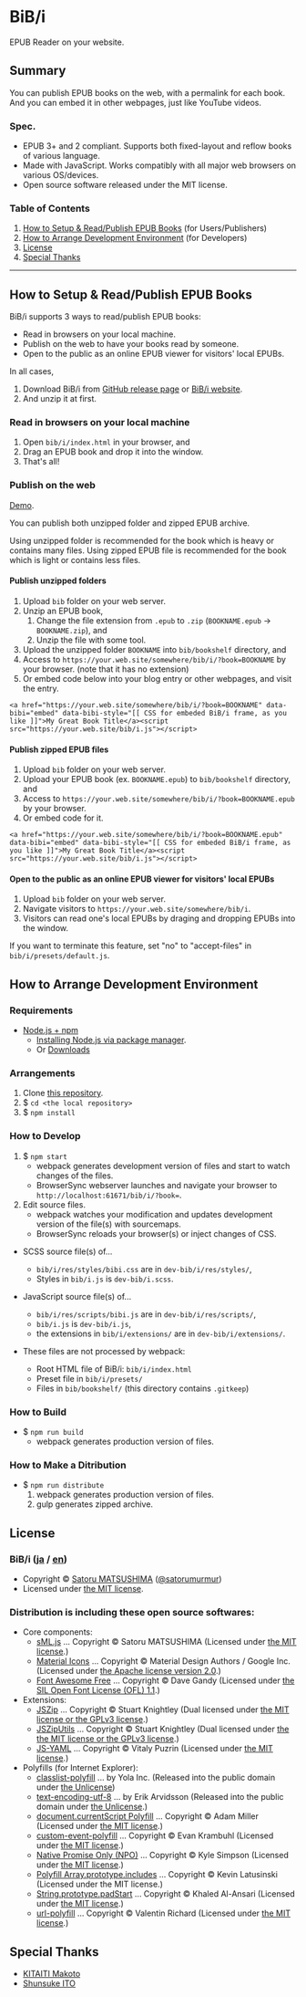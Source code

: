 BiB/i
================================================================================================================================

EPUB Reader on your website.




Summary
--------------------------------------------------------------------------------------------------------------------------------

You can publish EPUB books on the web, with a permalink for each book.
And you can embed it in other webpages, just like YouTube videos.



### Spec.

* EPUB 3+ and 2 compliant. Supports both fixed-layout and reflow books of various language.
* Made with JavaScript. Works compatibly with all major web browsers on various OS/devices.
* Open source software released under the MIT license.



### Table of Contents

1. [How to Setup & Read/Publish EPUB Books](#how-to-setup--readpublish-epub-books) (for Users/Publishers)
2. [How to Arrange Development Environment](#how-to-arrange-development-environment) (for Developers)
3. [License](#license)
4. [Special Thanks](#special-thanks)




--------------------------------------------------------------------------------------------------------------------------------




How to Setup & Read/Publish EPUB Books
--------------------------------------------------------------------------------------------------------------------------------

BiB/i supports 3 ways to read/publish EPUB books:

* Read in browsers on your local machine.
* Publish on the web to have your books read by someone.
* Open to the public as an online EPUB viewer for visitors' local EPUBs.

In all cases,

1. Download BiB/i from [GitHub release page](https://github.com/satorumurmur/bibi/releases) or [BiB/i website](https://bibi.epub.link/#download).
2. And unzip it at first.



### Read in browsers on your local machine 

1. Open `bib/i/index.html` in your browser, and
2. Drag an EPUB book and drop it into the window.
3. That's all!



### Publish on the web

[Demo](https://bibi.epub.link/#demo).

You can publish both unzipped folder and zipped EPUB archive.

Using unzipped folder is recommended for the book which is heavy or contains many files.
Using zipped EPUB file is recommended for the book which is light or contains less files.



#### Publish unzipped folders

1. Upload `bib` folder on your web server.
2. Unzip an EPUB book,
    1. Change the file extension from `.epub` to `.zip` (`BOOKNAME.epub` -> `BOOKNAME.zip`), and
    2. Unzip the file with some tool.
3. Upload the unzipped folder `BOOKNAME` into `bib/bookshelf` directory, and
4. Access to `https://your.web.site/somewhere/bib/i/?book=BOOKNAME` by your browser. (note that it has no extension)
5. Or embed code below into your blog entry or other webpages, and visit the entry.

````
<a href="https://your.web.site/somewhere/bib/i/?book=BOOKNAME" data-bibi="embed" data-bibi-style="[[ CSS for embeded BiB/i frame, as you like ]]">My Great Book Title</a><script src="https://your.web.site/bib/i.js"></script>
````


#### Publish zipped EPUB files

1. Upload `bib` folder on your web server.
2. Upload your EPUB book (ex. `BOOKNAME.epub`) to `bib/bookshelf` directory, and
3. Access to `https://your.web.site/somewhere/bib/i/?book=BOOKNAME.epub` by your browser.
4. Or embed code for it.

````
<a href="https://your.web.site/somewhere/bib/i/?book=BOOKNAME.epub" data-bibi="embed" data-bibi-style="[[ CSS for embeded BiB/i frame, as you like ]]">My Great Book Title</a><script src="https://your.web.site/bib/i.js"></script>
````


#### Open to the public as an online EPUB viewer for visitors' local EPUBs

1. Upload `bib` folder on your web server.
2. Navigate visitors to `https://your.web.site/somewhere/bib/i`.
3. Visitors can read one's local EPUBs by draging and dropping EPUBs into the window.

If you want to terminate this feature, set "no" to "accept-files" in `bib/i/presets/default.js`.



How to Arrange Development Environment
--------------------------------------------------------------------------------------------------------------------------------



### Requirements

* [Node.js + npm](https://nodejs.org/en/)
    - [Installing Node.js via package manager](https://nodejs.org/en/download/package-manager/).
    - Or [Downloads](https://nodejs.org/en/download/)



### Arrangements

1. Clone [this repository](https://github.com/satorumurmur/bibi/). 
2. $ `cd <the local repository>`
3. $ `npm install`



### How to Develop

1. $ `npm start`
    - webpack generates development version of files and start to watch changes of the files.
    - BrowserSync webserver launches and navigate your browser to `http://localhost:61671/bib/i/?book=`.
2. Edit source files.
    - webpack watches your modification and updates development version of the file(s) with sourcemaps.
    - BrowserSync reloads your browser(s) or inject changes of CSS.

* SCSS source file(s) of...
    - `bib/i/res/styles/bibi.css` are in `dev-bib/i/res/styles/`,
    - Styles in `bib/i.js` is `dev-bib/i.scss`.
* JavaScript source file(s) of...
    - `bib/i/res/scripts/bibi.js` are in `dev-bib/i/res/scripts/`,
    - `bib/i.js` is `dev-bib/i.js`,
    - the extensions in `bib/i/extensions/` are in `dev-bib/i/extensions/`.

* These files are not processed by webpack:
    - Root HTML file of BiB/i: `bib/i/index.html`
    - Preset file in `bib/i/presets/`
    - Files in `bib/bookshelf/` (this directory contains `.gitkeep`)



### How to Build

* $ `npm run build`
    - webpack generates production version of files.



### How to Make a Ditribution

* $ `npm run distribute`
    1. webpack generates production version of files.
    2. gulp generates zipped archive.




License
--------------------------------------------------------------------------------------------------------------------------------


### BiB/i ([ja](https://bibi.epub.link) / [en](https://github.com/satorumurmur/bibi))

* Copyright &copy; [Satoru MATSUSHIMA](https://string-letters.com) ([@satorumurmur](https://twitter.com/satorumurmur))
* Licensed under [the MIT license](https://github.com/satorumurmur/bibi/blob/master/LICENSE).


### Distribution is including these open source softwares:

* Core components:
    - [sML.js](https://www.npmjs.com/package/sml.js) ... Copyright &copy; Satoru MATSUSHIMA (Licensed under [the MIT license](https://github.com/satorumurmur/sML/blob/master/LICENSE).)
    - [Material Icons](https://material.io/icons/) ... Copyright &copy; Material Design Authors / Google Inc. (Licensed under [the Apache license version 2.0](https://www.apache.org/licenses/LICENSE-2.0.html).)
    - [Font Awesome Free](https://fontawesome.com) ... Copyright &copy; Dave Gandy (Licensed under [the SIL Open Font License (OFL) 1.1](https://fontawesome.com/license/free).)
* Extensions:
    - [JSZip](http://stuk.github.io/jszip) ... Copyright &copy; Stuart Knightley (Dual licensed under [the MIT license or the GPLv3 license](https://github.com/Stuk/jszip/blob/HEAD/LICENSE.markdown).)
    - [JSZipUtils](http://stuk.github.io/jszip-utils) ... Copyright &copy; Stuart Knightley (Dual licensed under [the the MIT license or the GPLv3 license](https://github.com/Stuk/jszip-utils/blob/master/LICENSE.markdown).)
    - [JS-YAML](http://nodeca.github.io/js-yaml/) ... Copyright &copy; Vitaly Puzrin (Licensed under [the MIT license](https://github.com/nodeca/js-yaml/blob/master/LICENSE).)
* Polyfills (for Internet Explorer):
    - [classlist-polyfill](https://www.npmjs.com/package/classlist-polyfill) ... by Yola Inc. (Released into the public domain under [the Unlicense](https://github.com/yola/classlist-polyfill/blob/master/LICENSE))
    - [text-encoding-utf-8](https://github.com/arv/text-encoding-utf-8) ... by Erik Arvidsson (Released into the public domain under [the Unlicense](https://github.com/arv/text-encoding-utf-8/blob/master/LICENSE.md).)
    - [document.currentScript Polyfill](https://www.npmjs.com/package/current-script-polyfill) ... Copyright &copy; Adam Miller (Licensed under [the MIT license](https://github.com/amiller-gh/currentScript-polyfill/blob/master/LICENSE).)
    - [custom-event-polyfill](https://www.npmjs.com/package/custom-event-polyfill) ... Copyright &copy; Evan Krambuhl (Licensed under [the MIT license](https://github.com/kumarharsh/custom-event-polyfill/blob/master/LICENSE).)
    - [Native Promise Only (NPO)](https://www.npmjs.com/package/native-promise-only) ... Copyright &copy; Kyle Simpson (Licensed under [the MIT license](http://getify.mit-license.org/).)
    - [Polyfill Array.prototype.includes](https://www.npmjs.com/package/polyfill-array-includes) ... Copyright &copy; Kevin Latusinski (Licensed under the MIT license.)
    - [String.prototype.padStart](https://www.npmjs.com/package/string.padstart) ... Copyright &copy; Khaled Al-Ansari (Licensed under [the MIT license](https://github.com/KhaledElAnsari/String.prototype.padStart/blob/master/LICENSE).)
    - [url-polyfill](https://github.com/lifaon74/url-polyfill) ... Copyright &copy; Valentin Richard (Licensed under [the MIT license](https://github.com/lifaon74/url-polyfill/blob/master/LICENSE).)


Special Thanks
--------------------------------------------------------------------------------------------------------------------------------

* [KITAITI Makoto](https://github.com/KitaitiMakoto)
* [Shunsuke ITO](https://github.com/shunito)
